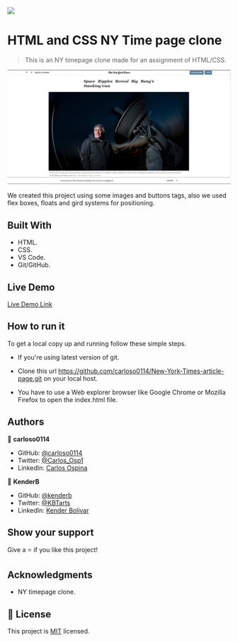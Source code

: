 ![](https://img.shields.io/badge/Microverse-blueviolet)

# HTML and CSS NY Time page clone

> This is an NY timepage clone made for an assignment of HTML/CSS.

![screenshot](./app_screenshot.png)

We created this project using some images and buttons tags, also we used flex boxes, floats and gird systems for positioning.


## Built With

- HTML.
- CSS.
- VS Code.
- Git/GitHub.


## Live Demo

[Live Demo Link](https://carloso0114.github.io/New-York-Times-article-page/)


## How to run it

To get a local copy up and running follow these simple steps.


* If you're using latest version of git.

* Clone this url https://github.com/carloso0114/New-York-Times-article-page.git on your local host.

* You have to use a Web explorer browser like Google Chrome or Mozilla Firefox to open the index.html file.


## Authors

👤 **carloso0114**

- GitHub: [@carloso0114](https://github.com/AlejandroNo4)
- Twitter: [@Carlos_Osp1](https://twitter.com/Carlos_Osp1)
- LinkedIn: [Carlos Ospina](https://www.linkedin.com/in/carlos-ospina-242b831a6/)

👤 **KenderB**

- GitHub: [@kenderb](https://github.com/githubhandle)
- Twitter: [@KBTarts](https://twitter.com/KBTarts)
- LinkedIn: [Kender Bolivar](https://www.linkedin.com/in/kender-bolivar-1736086b//)

## Show your support

Give a ⭐️ if you like this project!

## Acknowledgments

- NY timepage clone.

## 📝 License

This project is [MIT](https://github.com/carloso0114/New-York-Times-article-page/blob/master/LICENSE) licensed.

